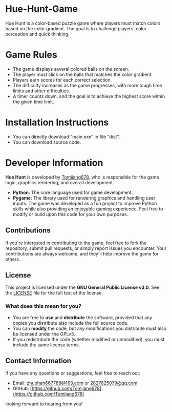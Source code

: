 # Hue-Hunt-Game
Hue Hunt is a color-based puzzle game where players must match colors based on the color gradient. The goal is to challenge players' color perception and quick thinking.
# Game Rules
- The game displays several colored balls on the screen.
- The player must click on the balls that matches the color gradient.
- Players earn scores for each correct selection.
- The difficulty increases as the game progresses, with more tough time limits and other difficulties.
- A timer counts down, and the goal is to achieve the highest score within the given time limit.
# Installation Instructions
- You can directly download "main.exe" in file "dist".
- You can download source code.
# Developer Information
**Hue Hunt** is developed by [Tomjiang678](https://github.com/Tomjiang678), who is responsible for the game logic, graphics rendering, and overall development.
- **Python**: The core language used for game development.
- **Pygame**: The library used for rendering graphics and handling user inputs.
The game was developed as a fun project to improve Python skills while also providing an enjoyable gaming experience. Feel free to modify or build upon this code for your own purposes.
## Contributions
If you're interested in contributing to the game, feel free to fork the repository, submit pull requests, or simply report issues you encounter. Your contributions are always welcome, and they'll help improve the game for others.
## License

This project is licensed under the **GNU General Public License v3.0**. See the [LICENSE](LICENSE) file for the full text of the license.

### What does this mean for you?

- You are free to **use** and **distribute** the software, provided that any copies you distribute also include the full source code.
- You can **modify** the code, but any modifications you distribute must also be licensed under the GPLv3.
- If you redistribute the code (whether modified or unmodified), you must include the same license terms.
## Contact Information

If you have any questions or suggestions, feel free to reach out:

- Email: zhuohan667788@163.com  or  2827825079@qq.com
- GitHub: [https://github.com/Tomjiang678](https://github.com/Tomjiang678)

looking forward to hearing from you!
